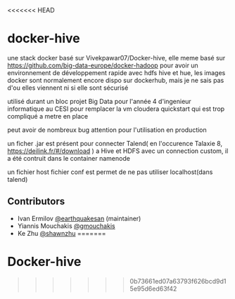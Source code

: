 <<<<<<< HEAD

# docker-hive

une stack docker basé sur Vivekpawar07/Docker-hive, elle meme basé sur https://github.com/big-data-europe/docker-hadoop pour avoir un environnement de développement rapide avec hdfs hive et hue, les images docker sont normalement encore dispo sur dockerhub, mais je ne sais pas d'ou elles viennent ni si elle sont sécurisé


utilisé durant un bloc projet Big Data pour l'année 4 d'ingenieur informatique au CESI pour remplacer la vm cloudera quickstart qui est trop compliqué a metre en place


peut avoir de nombreux bug attention pour l'utilisation en production

un ficher .jar est présent pour connecter Talend( en l'occurence Talaxie 8, https://deilink.fr/#/download ) a Hive et HDFS avec un connection custom, il a été contruit dans le container namenode

un fichier host fichier conf est permet de ne pas utiliser localhost(dans talend)


## Contributors
* Ivan Ermilov [@earthquakesan](https://github.com/earthquakesan) (maintainer)
* Yiannis Mouchakis [@gmouchakis](https://github.com/gmouchakis)
* Ke Zhu [@shawnzhu](https://github.com/shawnzhu)
=======
# Docker-hive
>>>>>>> 0b73661ed07a63793f626bcd9d15e95d6ed63f42
